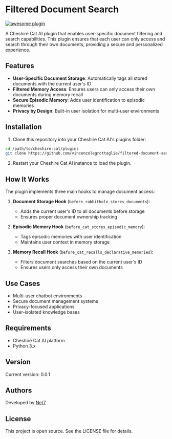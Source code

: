 # Filtered Document Search

[![awesome plugin](https://custom-icon-badges.demolab.com/static/v1?label=&message=awesome+plugin&color=383938&style=for-the-badge&logo=cheshire_cat_ai)](https://)

A Cheshire Cat AI plugin that enables user-specific document filtering and search capabilities. This plugin ensures that each user can only access and search through their own documents, providing a secure and personalized experience.

## Features

- **User-Specific Document Storage**: Automatically tags all stored documents with the current user's ID
- **Filtered Memory Access**: Ensures users can only access their own documents during memory recall
- **Secure Episodic Memory**: Adds user identification to episodic memories
- **Privacy by Design**: Built-in user isolation for multi-user environments

## Installation

1. Clone this repository into your Cheshire Cat AI's plugins folder:
```bash
cd /path/to/cheshire-cat/plugins
git clone https://github.com/vincenzolegrottaglie/filtered-document-search.git
```

2. Restart your Cheshire Cat AI instance to load the plugin.

## How It Works

The plugin implements three main hooks to manage document access:

1. **Document Storage Hook** (`before_rabbithole_stores_documents`):
   - Adds the current user's ID to all documents before storage
   - Ensures proper document ownership tracking

2. **Episodic Memory Hook** (`before_cat_stores_episodic_memory`):
   - Tags episodic memories with user identification
   - Maintains user context in memory storage

3. **Memory Recall Hook** (`before_cat_recalls_declarative_memories`):
   - Filters document searches based on the current user's ID
   - Ensures users only access their own documents

## Use Cases

- Multi-user chatbot environments
- Secure document management systems
- Privacy-focused applications
- User-isolated knowledge bases

## Requirements

- Cheshire Cat AI platform
- Python 3.x

## Version

Current version: 0.0.1

## Authors

Developed by [Net7](https://www.netseven.it/)

## License

This project is open source. See the LICENSE file for details.

